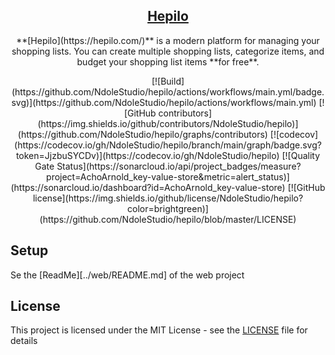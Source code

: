 <a align="center" href="http://hepilo.com/">
    <h2>Hepilo</h2>
</a>
<p align="center">
  **[Hepilo](https://hepilo.com/)** is a modern platform for managing your shopping lists. You can create multiple shopping lists, categorize items, and budget your shopping list items **for free**.
</p>

<p align="center">
    [![Build](https://github.com/NdoleStudio/hepilo/actions/workflows/main.yml/badge.svg)](https://github.com/NdoleStudio/hepilo/actions/workflows/main.yml)
    [![GitHub contributors](https://img.shields.io/github/contributors/NdoleStudio/hepilo)](https://github.com/NdoleStudio/hepilo/graphs/contributors)
    [![codecov](https://codecov.io/gh/NdoleStudio/hepilo/branch/main/graph/badge.svg?token=JjzbuSYCDv)](https://codecov.io/gh/NdoleStudio/hepilo)
    [![Quality Gate Status](https://sonarcloud.io/api/project_badges/measure?project=AchoArnold_key-value-store&metric=alert_status)](https://sonarcloud.io/dashboard?id=AchoArnold_key-value-store)
    [![GitHub license](https://img.shields.io/github/license/NdoleStudio/hepilo?color=brightgreen)](https://github.com/NdoleStudio/hepilo/blob/master/LICENSE)
</p>

## Setup

Se the [ReadMe][../web/README.md] of the web project

## License

This project is licensed under the MIT License - see the [LICENSE](LICENSE) file for details